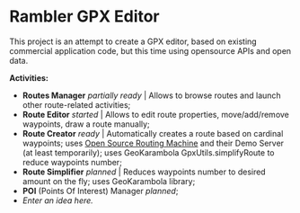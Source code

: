 Rambler GPX Editor
===================================

This project is an attempt to create a GPX editor, based on existing commercial application code, 
but this time using opensource APIs and open data. 

**Activities:**

- **Routes Manager** *partially ready* | Allows to browse routes and launch other route-related activities;
- **Route Editor** *started* | Allows to edit route properties, move/add/remove waypoints, draw a route manually;
- **Route Creator** *ready* | Automatically creates a route based on cardinal waypoints; 
uses [Open Source Routing Machine](http://project-osrm.org) and their Demo Server (at least temporarily); 
uses GeoKarambola GpxUtils.simplifyRoute to reduce waypoints number;
- **Route Simplifier** *planned* | Reduces waypoints number to desired amount on the fly; uses GeoKarambola library;
- **POI** (Points Of Interest) Manager *planned*;
- *Enter an idea here.*